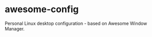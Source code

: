 awesome-config
==============

Personal Linux desktop configuration - based on Awesome Window Manager.
